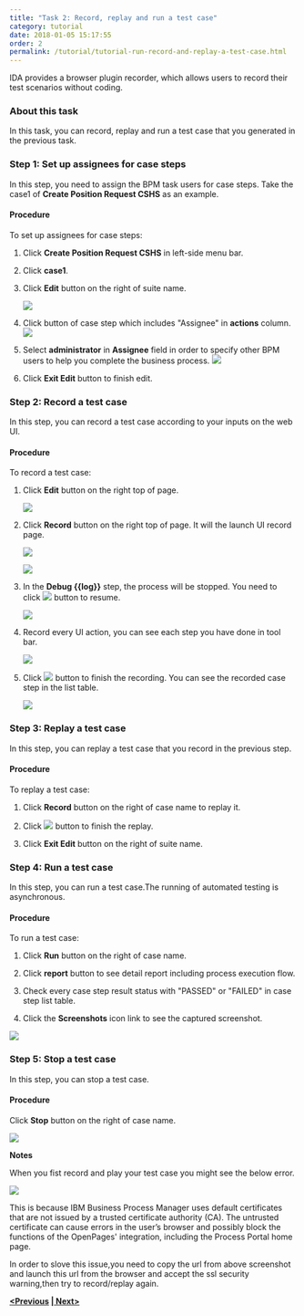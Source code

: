 ```yaml
---
title: "Task 2: Record, replay and run a test case"
category: tutorial
date: 2018-01-05 15:17:55
order: 2
permalink: /tutorial/tutorial-run-record-and-replay-a-test-case.html
---
```


IDA provides a browser plugin recorder, which allows users to record their test scenarios without coding.

### About this task

  In this task, you can record, replay and run a test case that you generated in the previous task.
  
### Step 1: Set up assignees for case steps

  In this step, you need to assign the BPM task users for case steps. Take the case1 of **Create Position Request CSHS** as an example.
  
#### Procedure

To set up assignees for case steps:

 1. Click **Create Position Request CSHS** in left-side menu bar.
 
 2. Click **case1**.
 
 3. Click **Edit** button on the right of suite name.
 
    ![][test_case_step_table]
 
 4. Click button of case step which includes "Assignee" in **actions** column.
    ![][test_case_step_edit_button]
 
 
 5. Select **administrator** in **Assignee** field in order to specify other BPM users to help you complete the business process.
    ![][test_case_step_table2]
 
 6. Click **Exit Edit** button to finish edit.
 
 
### Step 2: Record a test case

  In this step, you can record a test case according to your inputs on the web UI.
 
#### Procedure 

To record a test case: 

  1. Click **Edit** button on the right top of page.
  
     ![][test_case_step_table]
  
  2. Click **Record**  button on the right top of page. It will the launch UI record page.
  
     ![][test_case_step_table2]
     
     ![][test_record_page]
  
  3. In the **Debug \{\{log\}\}** step, the process will be stopped. You need to click ![][test_case_record_resume] button to resume.
   
     ![][test_case_record_plugin]
  
  4. Record every UI action, you can see each step you have done in tool bar.
  
      ![][test_case_record_plugin2]
  
  5. Click ![][test_record_stop] button to finish the recording. You can see the recorded case step in the list table.
  
     ![][test_record_steps]
  
### Step 3: Replay a test case

  In this step, you can replay a test case that you record in the previous step.
 
#### Procedure 

To replay a test case:

  1. Click **Record** button on the right of case name to replay it.
  
  2. Click ![][test_record_stop] button to finish the replay.
  
  3. Click **Exit Edit** button on the right of suite name.
  
### Step 4: Run a test case

   In this step, you can run a test case.The running of automated testing is asynchronous.
   
#### Procedure

To run a test case:

 1. Click **Run** button on the right of case name.
  
 2. Click **report** button to see detail report including process execution flow.  
 
 3. Check every case step result status with "PASSED" or "FAILED" in case step list table. 
 
 4. Click the **Screenshots** icon link to see the captured screenshot.
  
![][tutorial_running_result]


### Step 5: Stop a test case

   In this step, you can stop a test case.   
   
#### Procedure

Click **Stop** button on the right of case name.

![][tutorial_case_stop_button]

**Notes**

When you fist record and play your test case you might see the below error.

   ![][test_record_issue]
   
This is because IBM Business Process Manager uses default certificates that are not issued by a trusted certificate authority (CA).  The untrusted certificate can cause errors in the user’s browser and possibly block the functions of the OpenPages' integration, including the Process Portal home page.  

In order to slove this issue,you need to copy the  url from above screenshot and launch this url from the browser and accept the ssl security warning,then try to record/replay again.   
  
**[<Previous][2] [\| Next>][3]**

[test_case_step_edit_button]: ../images/test/test_case_step_edit_button.PNG
[test_case_step_table]: ../images/test/test_case_step_table.PNG
[test_case_step_table2]: ../images/test/test_case_step_table2.PNG
[tutorial_case_run_button]: ../images/tutorial/tutorial_case_run_button.PNG
[tutorial_case_stop_button]: ../images/tutorial/tutorial_case_stop.PNG
[tutorial_running_result]: ../images/tutorial/tutorial_running_result.PNG
[1]: ../test/test-record-and-replay-a-test-case.html
[2]: tutorial-create-a-test-project-and-generate-test-cases.html
[3]: tutorial-set-up-checkstyle.html
[test_case_step_table]: ../images/test/test_case_step_table.PNG
[test_case_step_table2]: ../images/test/test_case_step_table2.PNG   
[test_case_record_resume]: ../images/test/test_case_record_resume.PNG
[test_case_record_plugin]: ../images/test/test_case_record_plugin.PNG
[test_case_record_plugin2]: ../images/test/test_case_record_plugin2.PNG
[test_record_stop]: ../images/test/test_record_stop.PNG
[test_record_steps]: ../images/test/test_record_steps.PNG
[test_case_record_button]: ../images/test/test_case_record_button.PNG
[test_record_page]: ../images/test/test_record_page.PNG
[test_record_issue]: ../images/tutorial/tuorial_recordissue.png
